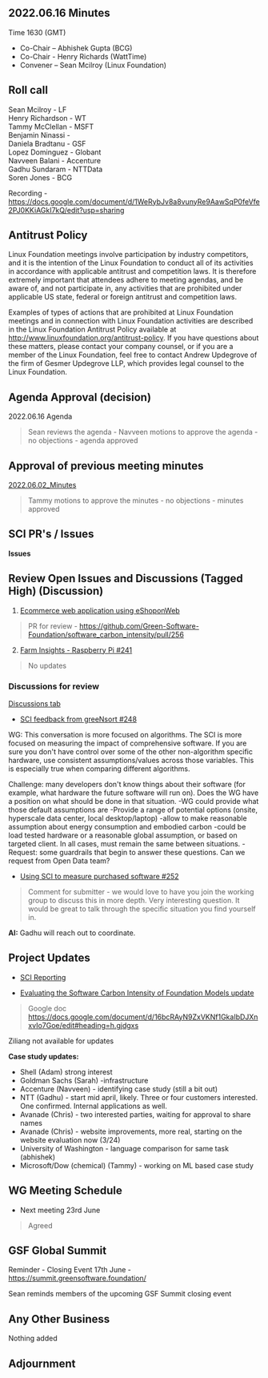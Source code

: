 ## 2022.06.16 Minutes

Time 1630 (GMT)

- Co-Chair – Abhishek Gupta (BCG)
- Co-Chair - Henry Richards (WattTime)
- Convener – Sean Mcilroy (Linux Foundation)

## Roll call
Sean Mcilroy - LF<br>
Henry Richardson - WT<br>
Tammy McClellan - MSFT<br>
Benjamin Ninassi - <br>
Daniela Bradtanu - GSF<br>
Lopez Dominguez - Globant<br>
Navveen Balani - Accenture<br>
Gadhu Sundaram - NTTData<br>
Soren Jones - BCG <br>

Recording - https://docs.google.com/document/d/1WeRybJv8a8vunyRe9AawSqP0feVfe2PJ0KKiAGkI7kQ/edit?usp=sharing
  
## Antitrust Policy
Linux Foundation meetings involve participation by industry competitors, and it is the intention of the Linux Foundation to conduct 
all of its activities in accordance with applicable antitrust and competition laws. 
It is therefore extremely important that attendees adhere to meeting agendas, and be aware of, and not participate in, any activities 
that are prohibited under applicable US state, federal or foreign antitrust and competition laws.

Examples of types of actions that are prohibited at Linux Foundation meetings and in connection with Linux Foundation activities are 
described in the Linux Foundation Antitrust Policy available at http://www.linuxfoundation.org/antitrust-policy. 
If you have questions about these matters, please contact your company counsel, or if you are a member of the Linux Foundation, 
feel free to contact Andrew Updegrove of the firm of Gesmer Updegrove LLP, which provides legal counsel to the Linux Foundation.
  
## Agenda Approval (decision) 

2022.06.16 Agenda

> Sean reviews the agenda - Navveen motions to approve the agenda - no objections - agenda approved
  
## Approval of previous meeting minutes

[2022.06.02_Minutes](https://github.com/Green-Software-Foundation/standards_wg/blob/main/Agenda_Minutes/2022.06.02_Minutes.md)

> Tammy motions to approve the minutes - no objections - minutes approved

## SCI PR's / Issues

**Issues** 

## Review Open Issues and Discussions (Tagged High) (Discussion)

1. [Ecommerce web application using eShoponWeb](https://github.com/Green-Software-Foundation/software_carbon_intensity/issues/227)

> PR for review - https://github.com/Green-Software-Foundation/software_carbon_intensity/pull/256

2. [Farm Insights - Raspberry Pi #241](https://github.com/Green-Software-Foundation/software_carbon_intensity/issues/241)

> No updates

### Discussions for review

[Discussions tab](https://github.com/Green-Software-Foundation/software_carbon_intensity/discussions)

- [SCI feedback from greeNsort #248](https://github.com/Green-Software-Foundation/software_carbon_intensity/discussions/248)

WG: This conversation is more focused on algorithms. The SCI is more focused on measuring the impact of comprehensive software.
If you are sure you don't have control over some of the other non-algorithm specific hardware, use consistent assumptions/values across those variables. This is especially true when comparing different algorithms.

Challenge: many developers don't know things about their software (for example, what hardware the future software will run on). Does the WG have a position on what should be done in that situation.
-WG could provide what those default assumptions are
-Provide a range of potential options (onsite, hyperscale data center, local desktop/laptop)
-allow to make reasonable assumption about energy consumption and embodied carbon
-could be load tested hardware or a reasonable global assumption, or based on targeted client. In all cases, must remain the same between situations.
-Request: some guardrails that begin to answer these questions. Can we request from Open Data team?

- [Using SCI to measure purchased software #252](https://github.com/Green-Software-Foundation/software_carbon_intensity/discussions/253?converting=1)

> Comment for submitter - we would love to have you join the working group to discuss this in more depth. Very interesting question. It would be great to talk through the specific situation you find yourself in. 

**AI:** Gadhu will reach out to coordinate.

## Project Updates

- [SCI Reporting](https://github.com/Green-Software-Foundation/sci-reporting)

- [Evaluating the Software Carbon Intensity of Foundation Models update](https://github.com/Green-Software-Foundation/eval_sci_of_foundation_models)

> Google doc https://docs.google.com/document/d/16bcRAyN9ZxVKNf1GkaIbDJXnxvIo7Goe/edit#heading=h.gjdgxs

Ziliang not available for updates

**Case study updates:**

- Shell (Adam) strong interest
- Goldman Sachs (Sarah) -infrastructure
- Accenture (Navveen) - identifying case study (still a bit out) 
- NTT (Gadhu) - start mid april, likely. Three or four customers interested. One confirmed. Internal applications as well. 
- Avanade (Chris) - two interested parties, waiting for approval to share names
- Avanade (Chris) - website improvements, more real, starting on the website evaluation now (3/24)
- University of Washington - language comparison for same task (abhishek)
- Microsoft/Dow (chemical) (Tammy) - working on ML based case study

## WG Meeting Schedule

- Next meeting 23rd June

> Agreed

## GSF Global Summit

Reminder - Closing Event 17th June - https://summit.greensoftware.foundation/

Sean reminds members of the upcoming GSF Summit closing event

## Any Other Business

Nothing added

## Adjournment
